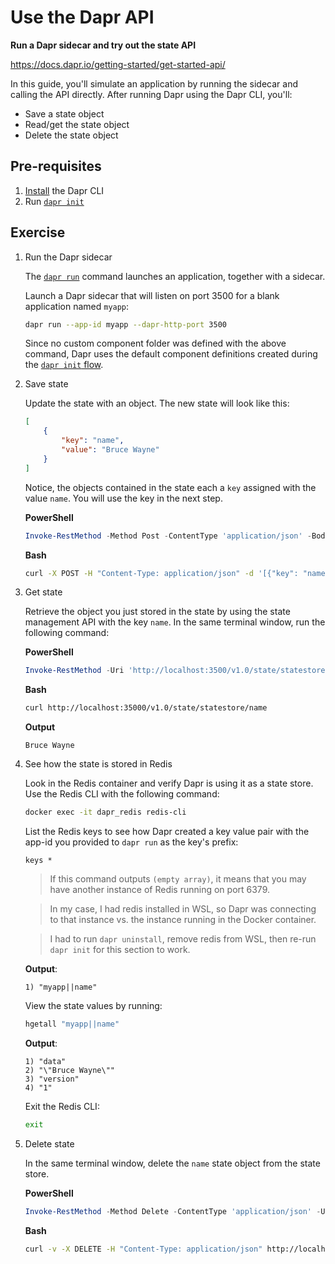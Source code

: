 # Use the Dapr API

**Run a Dapr sidecar and try out the state API**

https://docs.dapr.io/getting-started/get-started-api/

In this guide, you'll simulate an application by running the sidecar and calling the API directly. After running Dapr using the Dapr CLI, you'll:

* Save a state object
* Read/get the state object
* Delete the state object

## Pre-requisites

1. [Install](./install-dapr-cli.md) the Dapr CLI
2. Run [`dapr init`](./init-dapr-locally.md)

## Exercise

1. Run the Dapr sidecar

    The [`dapr run`](https://docs.dapr.io/reference/cli/dapr-run/) command launches an application, together with a sidecar.
    
    Launch a Dapr sidecar that will listen on port 3500 for a blank application named `myapp`:

    ```bash
    dapr run --app-id myapp --dapr-http-port 3500
    ```

    Since no custom component folder was defined with the above command, Dapr uses the default component definitions created during the [`dapr init` flow](https://docs.dapr.io/getting-started/install-dapr-selfhost/#step-5-verify-components-directory-has-been-initialized).

2. Save state

    Update the state with an object. The new state will look like this:

    ```json
    [
        {
            "key": "name",
            "value": "Bruce Wayne"
        }
    ]
    ```

    Notice, the objects contained in the state each a `key` assigned with the value `name`. You will use the key in the next step.

    **PowerShell**

    ```PowerShell
    Invoke-RestMethod -Method Post -ContentType 'application/json' -Body '[{"key": "name", "value": "Bruce Wayne"}]' -Uri 'http://localhost:3500/v1.0/state/statestore'
    ```

    **Bash**

    ```bash
    curl -X POST -H "Content-Type: application/json" -d '[{"key": "name", "value": "Bruce Wayne"}]' http://localhost:3500/v1.0/state/statestore
    ```

3. Get state

    Retrieve the object you just stored in the state by using the state management API with the key `name`. In the same terminal window, run the following command:

    **PowerShell**

    ```PowerShell
    Invoke-RestMethod -Uri 'http://localhost:3500/v1.0/state/statestore/name'
    ```

    **Bash**

    ```bash
    curl http://localhost:35000/v1.0/state/statestore/name
    ```

    **Output**

    ```
    Bruce Wayne
    ```

4. See how the state is stored in Redis

    Look in the Redis container and verify Dapr is using it as a state store. Use the Redis CLI with the following command:

    ```bash
    docker exec -it dapr_redis redis-cli
    ```

    List the Redis keys to see how Dapr created a key value pair with the app-id you provided to `dapr run` as the key's prefix:

    ```
    keys *
    ```

    > If this command outputs `(empty array)`, it means that you may have another instance of Redis running on port 6379.
    
    > In my case, I had redis installed in WSL, so Dapr was connecting to that instance vs. the instance running in the Docker container.
    
    > I had to run `dapr uninstall`, remove redis from WSL, then re-run `dapr init` for this section to work.

    **Output**:

    ```
    1) "myapp||name"
    ```

    View the state values by running:

    ```bash
    hgetall "myapp||name"
    ```

    **Output**:

    ```
    1) "data"
    2) "\"Bruce Wayne\""
    3) "version"
    4) "1"
    ```

    Exit the Redis CLI:

    ```bash
    exit
    ```

5. Delete state

    In the same terminal window, delete the `name` state object from the state store.

    **PowerShell**

    ```PowerShell
    Invoke-RestMethod -Method Delete -ContentType 'application/json' -Uri 'http://localhost:3500/v1.0/state/statestore/name'
    ```

    **Bash**

    ```bash
    curl -v -X DELETE -H "Content-Type: application/json" http://localhost:3500/v1.0/state/statestore/name
    ```